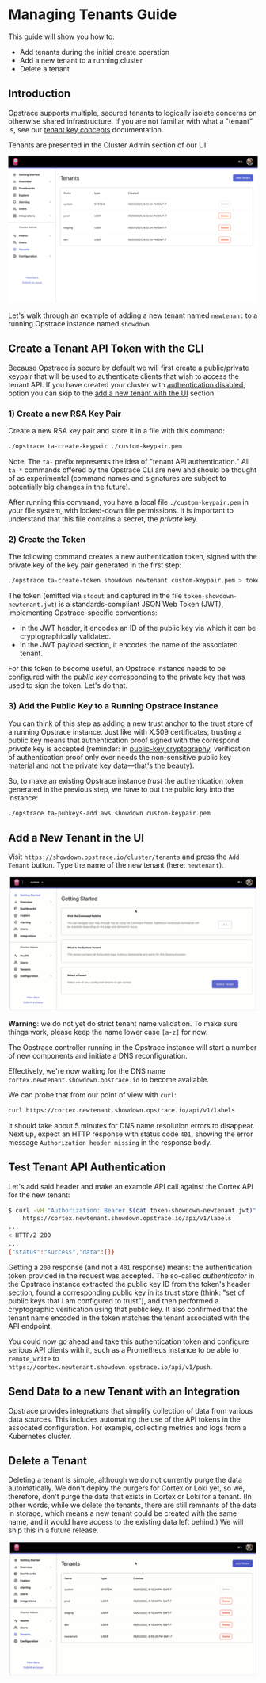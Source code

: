 # Managing Tenants Guide

This guide will show you how to:

* Add tenants during the initial create operation
* Add a new tenant to a running cluster
* Delete a tenant

## Introduction

Opstrace supports multiple, secured tenants to logically isolate concerns on otherwise shared infrastructure.
If you are not familiar with what a "tenant" is, see our [tenant key concepts](../../references/concepts.md#tenants) documentation.

Tenants are presented in the Cluster Admin section of our UI:

![tenant overview page](../../assets/tenants-guide-overview-1.png)

Let's walk through an example of adding a new tenant named `newtenant` to a running Opstrace instance named `showdown`.

<!-- TODO link to the integrations guide when it exists
If you’re coming from the [quick start](../../quickstart.md), and haven’t yet sent data to one of your tenants, stay tuned for our forthcoming integrations guide to make that process easy.
-->

## Create a Tenant API Token with the CLI

Because Opstrace is secure by default we will first create a public/private keypair that will be used to authenticate clients that wish to access the tenant API.
If you have created your cluster with [authentication disabled](../../references/configuration#data_api_authentication_disabled), option you can skip to the [add a new tenant with the UI](managing-tenants.md#add-a-new-tenant-with-the-ui) section.

### 1) Create a new RSA Key Pair

Create a new RSA key pair and store it in a file with this command:

```bash
./opstrace ta-create-keypair ./custom-keypair.pem
```

Note: The `ta-` prefix represents the idea of "tenant API authentication." All
`ta-*` commands offered by the Opstrace CLI are new and should be thought of as
experimental (command names and signatures are subject to potentially big
changes in the future).

After running this command, you have a local file `./custom-keypair.pem` in your
file system, with locked-down file permissions.
It is important to understand
that this file contains a secret, the _private_ key.

### 2) Create the Token

The following command creates a new authentication token, signed with the
private key of the key pair generated in the first step:

```bash
./opstrace ta-create-token showdown newtenant custom-keypair.pem > token-showdown-newtenant.jwt
```

The token (emitted via `stdout` and captured in the file
`token-showdown-newtenant.jwt`) is a standards-compliant JSON Web Token (JWT),
implementing Opstrace-specific conventions:

* in the JWT header, it encodes an ID of the public key via which it can be
  cryptographically validated.
* in the JWT payload section, it encodes the name of the associated tenant.

For this token to become useful, an Opstrace instance needs to be configured
with the _public key_ corresponding to the private key that was used to sign the
token.
Let's do that.

### 3) Add the Public Key to a Running Opstrace Instance

You can think of this step as adding a new trust anchor to the trust store of a
running Opstrace instance.
Just like with X.509 certificates, trusting a public
key means that authentication proof signed with the correspond _private_ key is
accepted (reminder: in
[public-key cryptography](https://en.wikipedia.org/wiki/Public-key_cryptography),
verification of authentication proof only ever needs the non-sensitive public
key material and not the private key data—that's the beauty).

So, to make an existing Opstrace instance _trust_ the authentication token
generated in the previous step, we have to put the public key into the instance:

```bash
./opstrace ta-pubkeys-add aws showdown custom-keypair.pem
```

## Add a New Tenant in the UI

Visit `https://showdown.opstrace.io/cluster/tenants` and press the `Add Tenant` button.
Type the name of the new tenant (here: `newtenant`).

![add tenant gif](../../assets/tenants-guide-add.gif)

**Warning**: we do not yet do strict tenant name validation.
To make sure things
work, please keep the name lower case `[a-z]` for now.

The Opstrace controller running in the Opstrace instance will start a number of new components and initiate a DNS reconfiguration.

Effectively, we're now waiting for the DNS name
`cortex.newtenant.showdown.opstrace.io` to become available.

We can probe that from our point of view with `curl`:

```bash
curl https://cortex.newtenant.showdown.opstrace.io/api/v1/labels
```

It should take about 5 minutes for DNS name resolution errors to disappear.
Next
up, expect an HTTP response with status code `401`, showing the error message
`Authorization header missing` in the response body.

## Test Tenant API Authentication

Let's add said header and make an example API call against the Cortex API for
the new tenant:

```bash
$ curl -vH "Authorization: Bearer $(cat token-showdown-newtenant.jwt)" \
    https://cortex.newtenant.showdown.opstrace.io/api/v1/labels
...
< HTTP/2 200
...
{"status":"success","data":[]}
```

Getting a `200` response (and not a `401` response) means: the authentication token provided in the request was accepted.
The so-called _authenticator_ in the Opstrace instance extracted the public key ID from the token's header section, found a corresponding public key in its trust store (think: "set of public keys that I am configured to trust"), and then performed a cryptographic verification using that public key.
It also confirmed that the tenant name encoded in the token matches the tenant associated with the API endpoint.

You could now go ahead and take this authentication token and configure serious API clients with it, such as a Prometheus instance to be able to `remote_write` to `https://cortex.newtenant.showdown.opstrace.io/api/v1/push`.

## Send Data to a new Tenant with an Integration

Opstrace provides integrations that simplify collection of data from various data sources.
This includes automating the use of the API tokens in the assocated configuration.
For example, collecting metrics and logs from a Kubernetes cluster.

## Delete a Tenant

Deleting a tenant is simple, although we do not currently purge the data automatically.  We don't deploy the purgers for Cortex or Loki yet, so we, therefore, don't purge the data that exists in Cortex or Loki for a tenant. (In other words, while we delete the tenants, there are still remnants of the data in storage, which means a new tenant could be created with the same name, and it would have access to the existing data left behind.) We will ship this in a future release.

![deleting a tenant gif](../../assets/tenants-guide-delete.gif)

